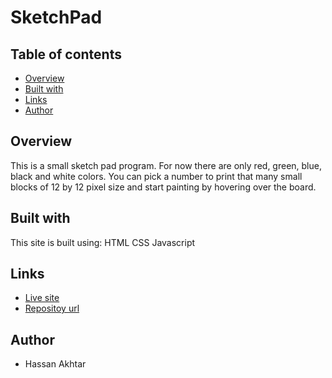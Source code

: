 # SketchPad

## Table of contents
- [Overview](#overview)
- [Built with](#built-with)
- [Links](#links)
- [Author](#author)

## Overview
This is a small sketch pad program. For now there are only red, green, blue, black and white colors.
You can pick a number to print that many small blocks of 12 by 12 pixel size and start painting by hovering over the board. 

## Built with
This site is built using:
HTML
CSS
Javascript

## Links
- [Live site]()
- [Repositoy url](https://github.com/HassanAkhtar8/SketchPad)

## Author
- Hassan Akhtar